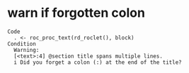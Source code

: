 # warn if forgotten colon

    Code
      . <- roc_proc_text(rd_roclet(), block)
    Condition
      Warning:
      [<text>:4] @section title spans multiple lines.
      i Did you forget a colon (:) at the end of the title?

